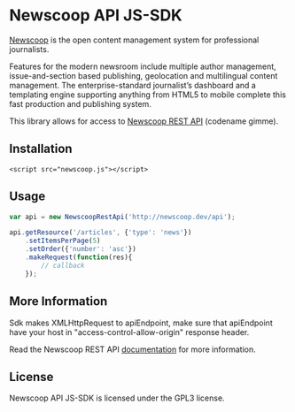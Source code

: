 Newscoop API JS-SDK
=============================

[Newscoop][1] is the open content management system for professional journalists.

Features for the modern newsroom include multiple author management,
issue-and-section based publishing, geolocation and multilingual content 
management. The enterprise-standard journalist’s dashboard and a templating 
engine supporting anything from HTML5 to mobile complete this fast 
production and publishing system.

This library allows for access to [Newscoop REST API][2] (codename gimme).

## Installation

    <script src="newscoop.js"></script>

## Usage

```javascript
var api = new NewscoopRestApi('http://newscoop.dev/api');

api.getResource('/articles', {'type': 'news'})
    .setItemsPerPage(5)
    .setOrder({'number': 'asc'})
    .makeRequest(function(res){
        // callback
    });

```

## More Information

Sdk makes XMLHttpRequest to apiEndpoint, make sure that apiEndpoint have your host in "access-control-allow-origin" response header.

Read the Newscoop REST API [documentation][2] for more information.

## License

Newscoop API JS-SDK is licensed under the GPL3 license.

[1]: http://www.sourcefabric.org/en/newscoop/
[2]: https://wiki.sourcefabric.org/display/CS/Newscoop+REST+API+Reference